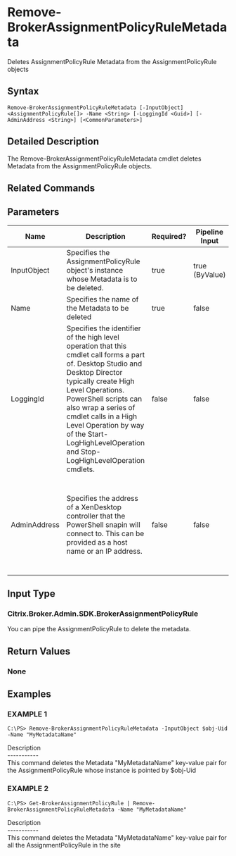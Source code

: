 ﻿# Remove-BrokerAssignmentPolicyRuleMetadata

   Deletes AssignmentPolicyRule Metadata from the AssignmentPolicyRule objects

## Syntax
```
Remove-BrokerAssignmentPolicyRuleMetadata [-InputObject] <AssignmentPolicyRule[]> -Name <String> [-LoggingId <Guid>] [-AdminAddress <String>] [<CommonParameters>]
```

## Detailed Description
   The Remove-BrokerAssignmentPolicyRuleMetadata cmdlet deletes Metadata from the AssignmentPolicyRule objects.

## Related Commands
## Parameters

| Name   | Description | Required? | Pipeline Input | Default Value |
| --- | --- | --- | --- | --- |
| InputObject | Specifies the AssignmentPolicyRule object's instance whose Metadata is to be deleted. | true | true (ByValue) |  |
| Name | Specifies the name of the Metadata to be deleted | true | false |  |
| LoggingId | Specifies the identifier of the high level operation that this cmdlet call forms a part of. Desktop Studio and Desktop Director typically create High Level Operations. PowerShell scripts can also wrap a series of cmdlet calls in a High Level Operation by way of the Start-LogHighLevelOperation and Stop-LogHighLevelOperation cmdlets. | false | false |  |
| AdminAddress | Specifies the address of a XenDesktop controller that the PowerShell snapin will connect to. This can be provided as a host name or an IP address. | false | false | Localhost. Once a value is provided by any cmdlet, this value will become the default. |

## Input Type
### Citrix.Broker.Admin.SDK.BrokerAssignmentPolicyRule
   You can pipe the AssignmentPolicyRule to delete the metadata.
## Return Values
### None
   
## Examples

### EXAMPLE 1
```
C:\PS> Remove-BrokerAssignmentPolicyRuleMetadata -InputObject $obj-Uid -Name "MyMetadataName"
```
   Description<br>-----------<br>This command deletes the Metadata "MyMetadataName" key-value pair for the AssignmentPolicyRule whose instance is pointed by $obj-Uid
### EXAMPLE 2
```
C:\PS> Get-BrokerAssignmentPolicyRule | Remove-BrokerAssignmentPolicyRuleMetadata -Name "MyMetadataName"
```
   Description<br>-----------<br>This command deletes the Metadata "MyMetadataName" key-value pair for all the AssignmentPolicyRule in the site
